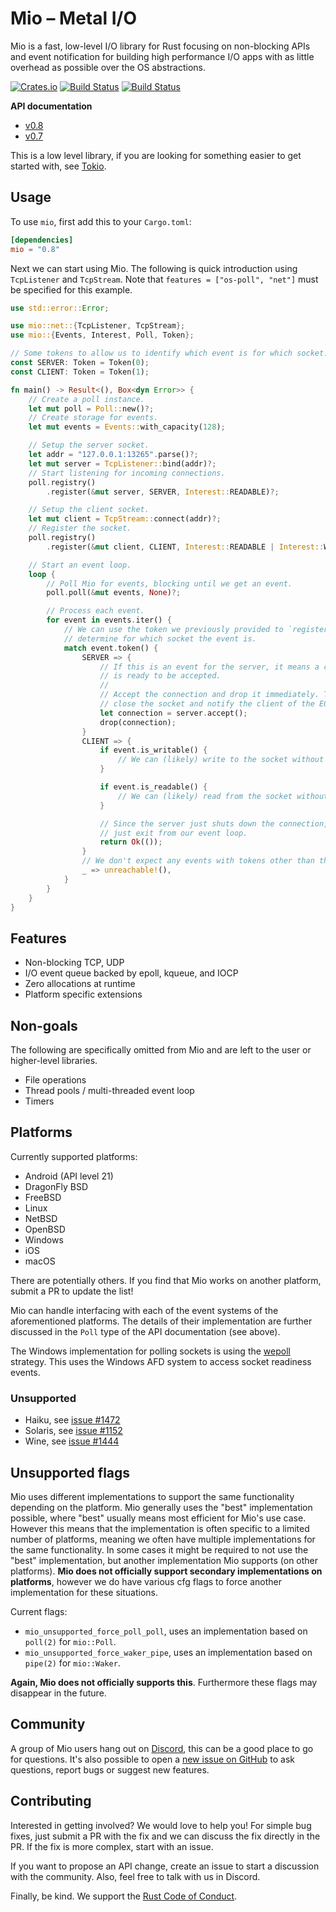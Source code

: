 # Mio – Metal I/O

Mio is a fast, low-level I/O library for Rust focusing on non-blocking APIs and
event notification for building high performance I/O apps with as little
overhead as possible over the OS abstractions.

[![Crates.io][crates-badge]][crates-url]
[![Build Status][actions-badge]][actions-url]
[![Build Status][cirrus-badge]][cirrus-url]

[crates-badge]: https://img.shields.io/crates/v/mio.svg
[crates-url]: https://crates.io/crates/mio
[actions-badge]: https://github.com/tokio-rs/mio/workflows/CI/badge.svg
[actions-url]: https://github.com/tokio-rs/mio/actions?query=workflow%3ACI+branch%3Amaster
[cirrus-badge]: https://api.cirrus-ci.com/github/tokio-rs/mio.svg
[cirrus-url]: https://cirrus-ci.com/github/tokio-rs/mio

**API documentation**

* [v0.8](https://docs.rs/mio/^0.8)
* [v0.7](https://docs.rs/mio/^0.7)

This is a low level library, if you are looking for something easier to get
started with, see [Tokio](https://tokio.rs).

## Usage

To use `mio`, first add this to your `Cargo.toml`:

```toml
[dependencies]
mio = "0.8"
```

Next we can start using Mio. The following is quick introduction using
`TcpListener` and `TcpStream`. Note that `features = ["os-poll", "net"]` must be
specified for this example.

```rust
use std::error::Error;

use mio::net::{TcpListener, TcpStream};
use mio::{Events, Interest, Poll, Token};

// Some tokens to allow us to identify which event is for which socket.
const SERVER: Token = Token(0);
const CLIENT: Token = Token(1);

fn main() -> Result<(), Box<dyn Error>> {
    // Create a poll instance.
    let mut poll = Poll::new()?;
    // Create storage for events.
    let mut events = Events::with_capacity(128);

    // Setup the server socket.
    let addr = "127.0.0.1:13265".parse()?;
    let mut server = TcpListener::bind(addr)?;
    // Start listening for incoming connections.
    poll.registry()
        .register(&mut server, SERVER, Interest::READABLE)?;

    // Setup the client socket.
    let mut client = TcpStream::connect(addr)?;
    // Register the socket.
    poll.registry()
        .register(&mut client, CLIENT, Interest::READABLE | Interest::WRITABLE)?;

    // Start an event loop.
    loop {
        // Poll Mio for events, blocking until we get an event.
        poll.poll(&mut events, None)?;

        // Process each event.
        for event in events.iter() {
            // We can use the token we previously provided to `register` to
            // determine for which socket the event is.
            match event.token() {
                SERVER => {
                    // If this is an event for the server, it means a connection
                    // is ready to be accepted.
                    //
                    // Accept the connection and drop it immediately. This will
                    // close the socket and notify the client of the EOF.
                    let connection = server.accept();
                    drop(connection);
                }
                CLIENT => {
                    if event.is_writable() {
                        // We can (likely) write to the socket without blocking.
                    }

                    if event.is_readable() {
                        // We can (likely) read from the socket without blocking.
                    }

                    // Since the server just shuts down the connection, let's
                    // just exit from our event loop.
                    return Ok(());
                }
                // We don't expect any events with tokens other than those we provided.
                _ => unreachable!(),
            }
        }
    }
}
```

## Features

* Non-blocking TCP, UDP
* I/O event queue backed by epoll, kqueue, and IOCP
* Zero allocations at runtime
* Platform specific extensions

## Non-goals

The following are specifically omitted from Mio and are left to the user
or higher-level libraries.

* File operations
* Thread pools / multi-threaded event loop
* Timers

## Platforms

Currently supported platforms:

* Android (API level 21)
* DragonFly BSD
* FreeBSD
* Linux
* NetBSD
* OpenBSD
* Windows
* iOS
* macOS

There are potentially others. If you find that Mio works on another platform,
submit a PR to update the list!

Mio can handle interfacing with each of the event systems of the aforementioned
platforms. The details of their implementation are further discussed in the
`Poll` type of the API documentation (see above).

The Windows implementation for polling sockets is using the [wepoll] strategy.
This uses the Windows AFD system to access socket readiness events.

[wepoll]: https://github.com/piscisaureus/wepoll

### Unsupported

* Haiku, see [issue #1472]
* Solaris, see [issue #1152]
* Wine, see [issue #1444]

[issue #1472]: https://github.com/tokio-rs/mio/issues/1472
[issue #1152]: https://github.com/tokio-rs/mio/issues/1152
[issue #1444]: https://github.com/tokio-rs/mio/issues/1444

## Unsupported flags

Mio uses different implementations to support the same functionality depending
on the platform. Mio generally uses the "best" implementation possible, where
"best" usually means most efficient for Mio's use case. However this means that
the implementation is often specific to a limited number of platforms, meaning
we often have multiple implementations for the same functionality. In some cases
it might be required to not use the "best" implementation, but another
implementation Mio supports (on other platforms). **Mio does not officially
support secondary implementations on platforms**, however we do have various cfg
flags to force another implementation for these situations.

Current flags:
 * `mio_unsupported_force_poll_poll`, uses an implementation based on `poll(2)`
   for `mio::Poll`.
 * `mio_unsupported_force_waker_pipe`, uses an implementation based on `pipe(2)`
   for `mio::Waker`.

**Again, Mio does not officially supports this**. Furthermore these flags may
disappear in the future.

## Community

A group of Mio users hang out on [Discord], this can be a good place to go for
questions. It's also possible to open a [new issue on GitHub] to ask questions,
report bugs or suggest new features.

[Discord]: https://discord.gg/tokio
[new issue on GitHub]: https://github.com/tokio-rs/mio/issues/new

## Contributing

Interested in getting involved? We would love to help you! For simple
bug fixes, just submit a PR with the fix and we can discuss the fix
directly in the PR. If the fix is more complex, start with an issue.

If you want to propose an API change, create an issue to start a
discussion with the community. Also, feel free to talk with us in Discord.

Finally, be kind. We support the [Rust Code of Conduct](https://www.rust-lang.org/policies/code-of-conduct).

